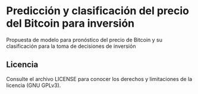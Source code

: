 # Predicción y clasificación del precio del Bitcoin para inversión

Propuesta de modelo para pronóstico del precio de Bitcoin y su clasificación para la toma de decisiones de inversión

## Licencia 
Consulte el archivo LICENSE para conocer los derechos y limitaciones de la licencia (GNU GPLv3).
